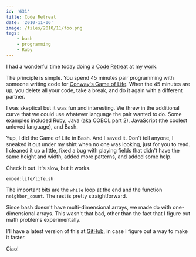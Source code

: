 ```yaml
---
id: '631'
title: Code Retreat
date: '2010-11-06'
image: /files/2010/11/foo.png
tags:
    - bash
    - programming
    - Ruby
---
```


I had a wonderful time today doing a
[Code Retreat](http://coderetreat.com/how-it-works.html) at my
[work](http://vivisimo.com/).

The principle is simple. You spend 45 minutes pair programming with someone
writing code for
[Conway's Game of Life](http://en.wikipedia.org/wiki/Conway's_Game_of_Life).
When the 45 minutes are up, you delete all your code, take a break, and do it
again with a different partner.

<!-- more -->

I was skeptical but it was fun and interesting. We threw in the additional
curve that we could use whatever language the pair wanted to do. Some examples
included Ruby, Java (aka COBOL part 2), JavaScript (the coolest unloved
language), and Bash.

Yup, I did the Game of Life in Bash. And I saved it. Don't tell anyone, I
sneaked it out under my shirt when no one was looking, just for you to read. I
cleaned it up a little, fixed a bug with playing fields that didn't have the
same height and width, added more patterns, and added some help.

Check it out. It's slow, but it works.

`embed:life/life.sh`

The important bits are the `while` loop at the end and the function
`neighbor_count`. The rest is pretty straightforward.

Since bash doesn't have multi-dimensional arrays, we made do with
one-dimensional arrays. This wasn't that bad, other than the fact that I
figure out math problems experimentally.

I'll have a latest version of this at
[GitHub](https://github.com/docwhat/life), in case I figure out a way to make
it faster.

Ciao!</rows></columns></rows>
